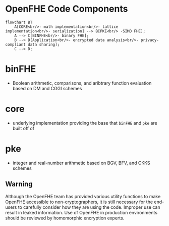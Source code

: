 # OpenFHE Code Components

```mermaid
flowchart BT
    A[CORE<br/>- math implementation<br/>- lattice implementation<br/>- serialization] --> B[PKE<br/> -SIMD FHE];
    A --> C[BINFHE<br/>- binary FHE];
    B --> D[Application<br/>- encrypted data analysis<br/>- privacy-compliant data sharing];
    C --> D;
```

# binFHE

- Boolean arithmetic, comparisons, and aribtrary function evaluation based on DM and CGGI schemes

# core

- underlying implementation providing the base that `binFHE` and `pke` are built off of

# pke

- integer and real-number arithmetic based on BGV, BFV, and CKKS schemes

## Warning

Although the OpenFHE team has provided various utility functions to make OpenFHE accessible to
non-cryptographers, it is still necessary for the end-users to carefully consider how they are using the code. Improper
use can result in leaked information.
Use of OpenFHE in production environments should be reviewed by homomorphic encryption experts.